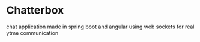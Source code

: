 # Chatterbox
chat application made in spring boot and angular using web sockets for real ytme communication
